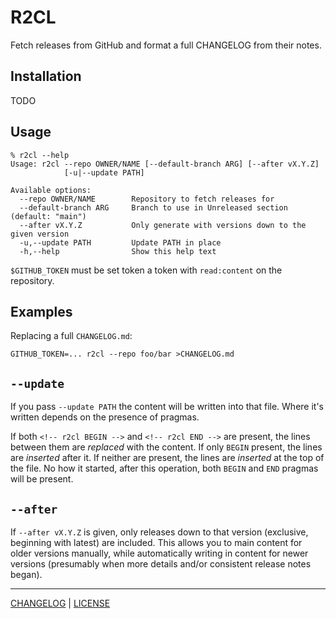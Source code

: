 # R2CL

Fetch releases from GitHub and format a full CHANGELOG from their notes.

## Installation

TODO

## Usage

```console
% r2cl --help
Usage: r2cl --repo OWNER/NAME [--default-branch ARG] [--after vX.Y.Z]
            [-u|--update PATH]

Available options:
  --repo OWNER/NAME        Repository to fetch releases for
  --default-branch ARG     Branch to use in Unreleased section (default: "main")
  --after vX.Y.Z           Only generate with versions down to the given version
  -u,--update PATH         Update PATH in place
  -h,--help                Show this help text
```

`$GITHUB_TOKEN` must be set token a token with `read:content` on the repository.

## Examples

Replacing a full `CHANGELOG.md`:

```console
GITHUB_TOKEN=... r2cl --repo foo/bar >CHANGELOG.md
```

## `--update`

If you pass `--update PATH` the content will be written into that file. Where
it's written depends on the presence of pragmas.

If both `<!-- r2cl BEGIN -->` and `<!-- r2cl END -->` are present, the lines
between them are *replaced* with the content. If only `BEGIN` present, the lines
are *inserted* after it. If neither are present, the lines are *inserted* at the
top of the file. No how it started, after this operation, both `BEGIN` and `END`
pragmas will be present.

## `--after`

If `--after vX.Y.Z` is given, only releases down to that version (exclusive,
beginning with latest) are included. This allows you to main content for older
versions manually, while automatically writing in content for newer versions
(presumably when more details and/or consistent release notes began).

---

[CHANGELOG](./CHANGELOG.md) | [LICENSE](./LICENSE)

